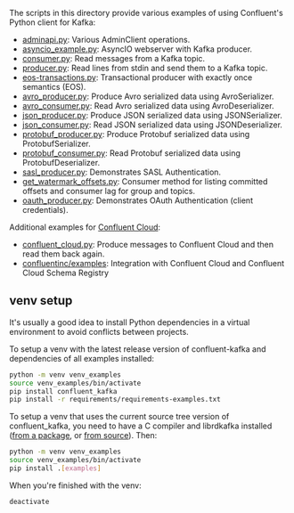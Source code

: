 The scripts in this directory provide various examples of using Confluent's Python client for Kafka:

* [adminapi.py](adminapi.py): Various AdminClient operations.
* [asyncio_example.py](asyncio_example.py): AsyncIO webserver with Kafka producer.
* [consumer.py](consumer.py): Read messages from a Kafka topic.
* [producer.py](producer.py): Read lines from stdin and send them to a Kafka topic.
* [eos-transactions.py](eos-transactions.py): Transactional producer with exactly once semantics (EOS).
* [avro_producer.py](avro_producer.py): Produce Avro serialized data using AvroSerializer.
* [avro_consumer.py](avro_consumer.py): Read Avro serialized data using AvroDeserializer.
* [json_producer.py](json_producer.py): Produce JSON serialized data using JSONSerializer.
* [json_consumer.py](json_consumer.py): Read JSON serialized data using JSONDeserializer.
* [protobuf_producer.py](protobuf_producer.py): Produce Protobuf serialized data using ProtobufSerializer.
* [protobuf_consumer.py](protobuf_consumer.py): Read Protobuf serialized data using ProtobufDeserializer.
* [sasl_producer.py](sasl_producer.py):  Demonstrates SASL Authentication.
* [get_watermark_offsets.py](get_watermark_offsets.py): Consumer method for listing committed offsets and consumer lag for group and topics.
* [oauth_producer.py](oauth_producer.py): Demonstrates OAuth Authentication (client credentials).

Additional examples for [Confluent Cloud](https://www.confluent.io/confluent-cloud/):

* [confluent_cloud.py](confluent_cloud.py): Produce messages to Confluent Cloud and then read them back again.
* [confluentinc/examples](https://github.com/confluentinc/examples/tree/master/clients/cloud/python): Integration with Confluent Cloud and Confluent Cloud Schema Registry

## venv setup

It's usually a good idea to install Python dependencies in a virtual environment to avoid
conflicts between projects.

To setup a venv with the latest release version of confluent-kafka and dependencies of all examples installed:

```bash
python -m venv venv_examples
source venv_examples/bin/activate
pip install confluent_kafka
pip install -r requirements/requirements-examples.txt
```

To setup a venv that uses the current source tree version of confluent_kafka, you
need to have a C compiler and librdkafka installed
([from a package](https://github.com/edenhill/librdkafka#installing-prebuilt-packages), or
[from source](https://github.com/edenhill/librdkafka#build-from-source)). Then:

```bash
python -m venv venv_examples
source venv_examples/bin/activate
pip install .[examples]
```

When you're finished with the venv:

```bash
deactivate
```
